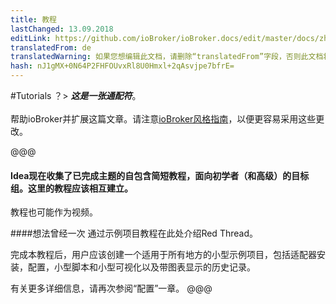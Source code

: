 ```yaml
---
title: 教程
lastChanged: 13.09.2018
editLink: https://github.com/ioBroker/ioBroker.docs/edit/master/docs/zh-cn/tutorial/README.md
translatedFrom: de
translatedWarning: 如果您想编辑此文档，请删除“translatedFrom”字段，否则此文档将再次自动翻译
hash: nJ1gMX+0N64P2FHFOUvxRl8U0Hmxl+2qAsvjpe7bfrE=
---
```

#Tutorials
？&gt; ***这是一张通配符***。 <br><br>帮助ioBroker并扩展这篇文章。请注意[ioBroker风格指南](community/styleguidedoc)，以便更容易采用这些更改。

@@@

#### Idea现在收集了已完成主题的自包含简短教程，面向初学者（和高级）的目标组。这里的教程应该相互建立。
教程也可能作为视频。

####想法曾经一次
通过示例项目教程在此处介绍Red Thread。

完成本教程后，用户应该创建一个适用于所有地方的小型示例项目，包括适配器安装，配置，小型脚本和小型可视化以及带图表显示的历史记录。

有关更多详细信息，请再次参阅“配置”一章。
@@@